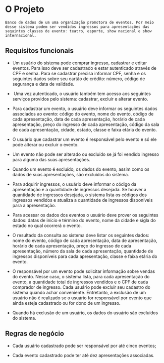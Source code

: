 # O Projeto

	Banco de dados de um uma organização promotora de eventos. Por meio desse sistema podem ser vendidos ingressos para apresentações das seguintes classes de evento: teatro, esporte, show nacional e show internacional.

## Requisitos funcionais

* Um usuário do sistema pode comprar ingresso, cadastrar e editar eventos. Para isso deve ser cadastrado e estar autenticado através de CPF e senha. Para se cadastrar precisa informar CPF, senha e os seguintes dados sobre seu cartão de crédito: número, código de segurança e data de validade.

*  Uma vez autenticado, o usuário também tem acesso aos seguintes serviços providos pelo sistema: cadastrar, excluir e alterar evento.

*  Para cadastrar um evento, o usuário deve informar os seguintes dados associados ao evento: código do evento, nome do evento, código de cada apresentação, data de cada apresentação, horário de cada apresentação, preço do ingresso de cada apresentação, código da sala de cada apresentação, cidade, estado, classe e faixa etária do evento.

* O usuário que cadastrar um evento é responsável pelo evento e só ele pode alterar ou excluir o evento. 

* Um evento não pode ser alterado ou excluído se já foi vendido ingresso para alguma das suas apresentações. 

* Quando um evento é excluído, os dados do evento, assim como os dados de suas apresentações, são excluídos do sistema. 

* Para adquirir ingressos, o usuário deve informar o código da apresentação e a quantidade de ingressos desejada. Se houver a quantidade de ingressos desejada, o sistema lista os códigos dos ingressos vendidos e atualiza a quantidade de ingressos disponíveis para a apresentação. 

* Para acessar os dados dos eventos o usuário deve prover os seguintes dados: datas de início e término do evento, nome da cidade e sigla do estado no qual ocorrerá o evento.

* O resultado da consulta ao sistema deve listar os seguintes dados: nome do evento, código de cada apresentação, data de apresentação, horário de cada apresentação, preço do ingresso de cada apresentação, número da sala de cada apresentação, quantidade de ingressos disponíveis  para cada apresentação, classe e faixa etária do evento. 

* O responsável por um evento pode solicitar informação sobre vendas do evento. Nesse caso, o sistema lista, para cada apresentação do evento, a quantidade total de ingressos vendidos e o CPF de cada comprador de ingresso. Cada usuário pode excluir seu cadastro do sistema quando achar conveniente. Entretanto, a exclusão  de um usuário não é realizado se o usuário for responsável por evento que ainda esteja cadastrado ou for dono de um ingresso. 

* Quando há exclusão de um usuário, os dados do usuário são excluídos do sistema.

## Regras de negócio

* Cada usuário cadastrado pode ser responsável por até cinco eventos;

* Cada evento cadastrado pode ter até dez apresentações associadas.

